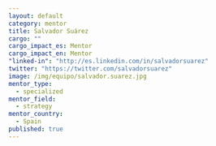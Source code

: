 ```yaml
---
layout: default
category: mentor
title: Salvador Suárez
cargo: ""
cargo_impact_es: Mentor
cargo_impact_en: Mentor
"linked-in": "http://es.linkedin.com/in/salvadorsuarez"
twitter: "https://twitter.com/salvadorsuarez"
image: /img/equipo/salvador.suarez.jpg
mentor_type: 
  - specialized
mentor_field: 
  - strategy
mentor_country: 
  - Spain
published: true
---
```


